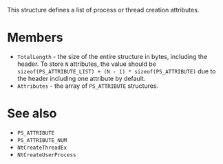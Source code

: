 This structure defines a list of process or thread creation attributes.

# Members
 - `TotalLength` - the size of the entire structure in bytes, including the header. To store `N` attributes, the value should be `sizeof(PS_ATTRIBUTE_LIST) + (N - 1) * sizeof(PS_ATTRIBUTE)` due to the header including one attribute by default.
 - `Attributes` - the array of `PS_ATTRIBUTE` structures.

# See also
 - `PS_ATTRIBUTE`
 - `PS_ATTRIBUTE_NUM`
 - `NtCreateThreadEx`
 - `NtCreateUserProcess`
